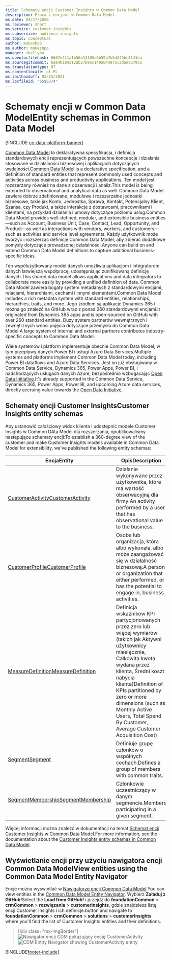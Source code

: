 ```yaml
---
title: Schematy encji Customer Insights w Common Data Model
description: Praca z encjami w Common Data Model.
ms.date: 04/17/2020
ms.reviewer: mhart
ms.service: customer-insights
ms.subservice: audience-insights
ms.topic: conceptual
author: mukeshpo
ms.author: mukeshpo
manager: shellyha
ms.openlocfilehash: 6667e411a1b56e13105a6b59b7b5d249bc8141ea
ms.sourcegitcommit: bae40184312ab27b95c140a044875c2daea37951
ms.translationtype: HT
ms.contentlocale: pl-PL
ms.lasthandoff: 03/15/2021
ms.locfileid: "5596374"
---
```

# <a name="entity-schemas-in-common-data-model"></a><span data-ttu-id="f28ec-103">Schematy encji w Common Data Model</span><span class="sxs-lookup"><span data-stu-id="f28ec-103">Entity schemas in Common Data Model</span></span>

[!INCLUDE [cc-data-platform-banner](../includes/cc-data-platform-banner.md)]

<span data-ttu-id="f28ec-104">[Common Data Model](/common-data-model/) to deklaratywna specyfikacja, i definicja standardowych encji reprezentujących powszechne koncepcje i działania stosowane w działalności biznesowej i aplikacjach dotyczących wydajności.</span><span class="sxs-lookup"><span data-stu-id="f28ec-104">[Common Data Model](/common-data-model/) is a declarative specification, and a definition of standard entities that represent commonly used concepts and activities across business and productivity applications.</span></span> <span data-ttu-id="f28ec-105">Ten model jest rozszerzany również na dane z obserwacji i analiz.</span><span class="sxs-lookup"><span data-stu-id="f28ec-105">This model is being extended to observational and analytical data as well.</span></span> <span data-ttu-id="f28ec-106">Common Data Model zawiera dobrze zdefiniowane, modułowe i rozszerzalne jednostki biznesowe, takie jak Konto, Jednostka, Sprawa, Kontakt, Potencjalny Klient, Szansa, czy Produkt, a także interakcje z dostawcami, pracownikami i klientami, na przykład działania i umowy dotyczące poziomu usług.</span><span class="sxs-lookup"><span data-stu-id="f28ec-106">Common Data Model provides well-defined, modular, and extensible business entities—such as Account, Business Unit, Case, Contact, Lead, Opportunity, and Product—as well as interactions with vendors, workers, and customers—such as activities and service level agreements.</span></span> <span data-ttu-id="f28ec-107">Każdy użytkownik może tworzyć i rozszerzać definicje Common Data Model, aby zbierać dodatkowe pomysły dotyczące prowadzonej działalności.</span><span class="sxs-lookup"><span data-stu-id="f28ec-107">Anyone can build on and extend Common Data Model definitions to capture additional business-specific ideas.</span></span>

<span data-ttu-id="f28ec-108">Ten współużytkowany model danych umożliwia aplikacjom i integratorom danych łatwiejszą współpracę, udostępniając zunifikowaną definicję danych.</span><span class="sxs-lookup"><span data-stu-id="f28ec-108">This shared data model allows applications and data integrators to collaborate more easily by providing a unified definition of data.</span></span> <span data-ttu-id="f28ec-109">Common Data Model zawiera bogaty system metadanych z standardowymi encjami, relacjami, hierarchiami, cechami i innymi elementami.</span><span class="sxs-lookup"><span data-stu-id="f28ec-109">Common Data Model includes a rich metadata system with standard entities, relationships, hierarchies, traits, and more.</span></span> <span data-ttu-id="f28ec-110">Jego źródłem są aplikacje Dynamics 365 i można go znaleźć na GitHub wraz z ponad 260 standardowymi encjami.</span><span class="sxs-lookup"><span data-stu-id="f28ec-110">It originated from Dynamics 365 apps and is open-sourced on GitHub with over 260 standard entities.</span></span> <span data-ttu-id="f28ec-111">Duży system partnerów wewnętrznych i zewnętrznych wnosi pojęcia dotyczące przemysłu do Common Data Model.</span><span class="sxs-lookup"><span data-stu-id="f28ec-111">A large system of internal and external partners contributes industry-specific concepts to Common Data Model.</span></span>

<span data-ttu-id="f28ec-112">Wiele systemów i platform implementuje obecnie Common Data Model, w tym przepływy danych Power BI i usługi Azure Data Services.</span><span class="sxs-lookup"><span data-stu-id="f28ec-112">Multiple systems and platforms implement Common Data Model today, including Power BI dataflows and Azure Data Services.</span></span> <span data-ttu-id="f28ec-113">Jest on już obsługiwany w Common Data Service, Dynamics 365, Power Apps, Power BI, i nadchodzących usługach danych Azure, bezpośrednio wzbogacając [Open Data Initiative](https://www.microsoft.com/open-data-initiative).</span><span class="sxs-lookup"><span data-stu-id="f28ec-113">It's already supported in the Common Data Service, Dynamics 365, Power Apps, Power BI, and upcoming Azure data services, directly accruing value towards the [Open Data Initiative](https://www.microsoft.com/open-data-initiative).</span></span>

## <a name="customer-insights-entity-schemas"></a><span data-ttu-id="f28ec-114">Schematy encji Customer Insights</span><span class="sxs-lookup"><span data-stu-id="f28ec-114">Customer Insights entity schemas</span></span>

<span data-ttu-id="f28ec-115">Aby ustanowić całościowy widok klienta i udostępnić modele Customer Insights w Common DAta Model dla rozszerzania, opublikowaliśmy następujące schematy encji:</span><span class="sxs-lookup"><span data-stu-id="f28ec-115">To establish a 360-degree view of the customer and make Customer Insights models available in Common Data Model for extensibility, we've published the following entity schemas:</span></span>

| <span data-ttu-id="f28ec-116">Encja</span><span class="sxs-lookup"><span data-stu-id="f28ec-116">Entity</span></span> | <span data-ttu-id="f28ec-117">Opis</span><span class="sxs-lookup"><span data-stu-id="f28ec-117">Description</span></span> |
|---------|---------|
|[<span data-ttu-id="f28ec-118">CustomerActivity</span><span class="sxs-lookup"><span data-stu-id="f28ec-118">CustomerActivity</span></span>](/common-data-model/schema/core/applicationcommon/foundationcommon/crmcommon/solutions/customerinsights/customeractivity) | <span data-ttu-id="f28ec-119">Działanie wykonywane przez użytkownika, które ma wartość obserwacyjną dla firmy.</span><span class="sxs-lookup"><span data-stu-id="f28ec-119">An activity performed by a user that has observational value to the business.</span></span> |
|[<span data-ttu-id="f28ec-120">CustomerProfile</span><span class="sxs-lookup"><span data-stu-id="f28ec-120">CustomerProfile</span></span>](/common-data-model/schema/core/applicationcommon/foundationcommon/crmcommon/solutions/customerinsights/customerprofile) | <span data-ttu-id="f28ec-121">Osoba lub organizacja, która albo wykonała, albo może zaangażować się w działalność biznesową.</span><span class="sxs-lookup"><span data-stu-id="f28ec-121">A person or organization that either performed, or has the potential to engage in, business activities.</span></span> |
|[<span data-ttu-id="f28ec-122">MeasureDefinition</span><span class="sxs-lookup"><span data-stu-id="f28ec-122">MeasureDefinition</span></span>](/common-data-model/schema/core/applicationcommon/foundationcommon/crmcommon/solutions/customerinsights/measuredefinition) | <span data-ttu-id="f28ec-123">Definicja wskaźników KPI partycjonowanych przez zero lub więcej wymiarów (takich jak Aktywni użytkownicy miesięcznie, Całkowita kwota wydana przez klienta, Średni koszt nabycia klienta)</span><span class="sxs-lookup"><span data-stu-id="f28ec-123">Definition of KPIs partitioned by zero or more dimensions (such as Monthly Active Users, Total Spend By Customer, Average Customer Acquisition Cost)</span></span> |
|[<span data-ttu-id="f28ec-124">Segment</span><span class="sxs-lookup"><span data-stu-id="f28ec-124">Segment</span></span>](/common-data-model/schema/core/applicationcommon/foundationcommon/crmcommon/solutions/customerinsights/segment) | <span data-ttu-id="f28ec-125">Definiuje grupę członków o wspólnych cechach.</span><span class="sxs-lookup"><span data-stu-id="f28ec-125">Defines a group of members with common traits.</span></span> |
|[<span data-ttu-id="f28ec-126">SegmentMembership</span><span class="sxs-lookup"><span data-stu-id="f28ec-126">SegmentMembership</span></span>](/common-data-model/schema/core/applicationcommon/foundationcommon/crmcommon/solutions/customerinsights/segmentmembership) | <span data-ttu-id="f28ec-127">Członkowie uczestniczący w danym segmencie.</span><span class="sxs-lookup"><span data-stu-id="f28ec-127">Members participating in a given segment.</span></span> |

<span data-ttu-id="f28ec-128">Więcej informacji można znaleźć w dokumentacji na temat [Schemat encji Customer Insights w Common Data Model](/common-data-model/schema/core/applicationcommon/foundationcommon/crmcommon/solutions/customerinsights/overview).</span><span class="sxs-lookup"><span data-stu-id="f28ec-128">For more information, see the documentation about the [Customer Insights entity schemas in Common Data Model](/common-data-model/schema/core/applicationcommon/foundationcommon/crmcommon/solutions/customerinsights/overview).</span></span>

## <a name="view-entities-using-the-common-data-model-entity-navigator"></a><span data-ttu-id="f28ec-129">Wyświetlanie encji przy użyciu nawigatora encji Common Data Model</span><span class="sxs-lookup"><span data-stu-id="f28ec-129">View entities using the Common Data Model Entity Navigator</span></span>

<span data-ttu-id="f28ec-130">Encje można wyświetlać w [Nawigatorze encji Common Data Model](https://microsoft.github.io/CDM/).</span><span class="sxs-lookup"><span data-stu-id="f28ec-130">You can view entities in the [Common Data Model Entity Navigator](https://microsoft.github.io/CDM/).</span></span> <span data-ttu-id="f28ec-131">Wybierz **Załaduj z GitHub!**</span><span class="sxs-lookup"><span data-stu-id="f28ec-131">Select the **Load from GitHub!**</span></span> <span data-ttu-id="f28ec-132">i przejdź do **foundationCommon** > **crmCommon** > **rozwiązania** > **customerInsights**, gdzie znajdziesz listę encji Customer Insights i ich definicje.</span><span class="sxs-lookup"><span data-stu-id="f28ec-132">button and navigate to **foundationCommon** > **crmCommon** > **solutions** > **customerInsights** where you'll find the list of Customer Insights entities and their definitions.</span></span>
> [!div class="mx-imgBorder"]
> <span data-ttu-id="f28ec-133">![Nawigator encji CDM pokazujący encję CustomerActivity](media/CDM-entity-navigator.png "Nawigator encji CDM pokazujący encję CustomerActivity")</span><span class="sxs-lookup"><span data-stu-id="f28ec-133">![CDM Entity Navigator showing CustomerActivity entity](media/CDM-entity-navigator.png "CDM Entity Navigator showing CustomerActivity entity")</span></span>


[!INCLUDE[footer-include](../includes/footer-banner.md)]